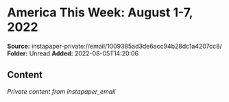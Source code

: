 # America This Week: August 1-7, 2022

**Source:** instapaper-private://email/1009385ad3de6acc94b28dc1a4207cc8/
**Folder:** Unread
**Added:** 2022-08-05T14:20:06




## Content
*Private content from instapaper_email*
